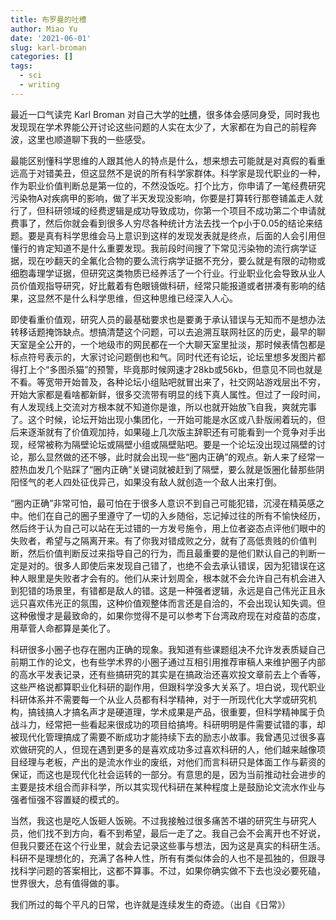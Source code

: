 ```yaml
---
title: 布罗曼的吐槽
author: Miao Yu
date: '2021-06-01'
slug: karl-broman
categories: []
tags:
  - sci
  - writing
---
```


最近一口气读完 Karl Broman 对自己大学的[吐槽](https://kbroman.org/blog/2021/05/06/wtf-uw-1/)，很多体会感同身受，同时我也发现现在学术界能公开讨论这些问题的人实在太少了，大家都在为自己的前程奔波，这里也顺道聊下我的一些感受。

最能区别懂科学思维的人跟其他人的特点是什么，想来想去可能就是对真假的看重远高于对错美丑，但这显然不是说的所有科学家群体。科学家是现代职业的一种，作为职业价值判断总是第一位的，不然没饭吃。打个比方，你申请了一笔经费研究污染物A对疾病甲的影响，做了半天发现没影响，你要是打算转行那卷铺盖走人就行了，但科研领域的经费逻辑是成功导致成功，你第一个项目不成功第二个申请就费事了，然后你就会看到很多人穷尽各种统计方法去找一个p小于0.05的结论来结题。要是真有科学思维会马上意识到这样的发现发表就是终点，后面的人会引用但懂行的肯定知道不是什么重要发现。我前段时间搜了下常见污染物的流行病学证据，现在吵翻天的全氟化合物的要么流行病学证据不充分，要么就是有限的动物或细胞毒理学证据，但研究这类物质已经养活了一个行业。行业职业化会导致从业人员价值观指导研究，好比戴着有色眼镜做科研，经常只能报道或者拼凑有影响的结果，这显然不是什么科学思维，但这种思维已经深入人心。

即使看重价值观，研究人员的最基础要求也是要勇于承认错误与无知而不是想办法转移话题掩饰缺点。想搞清楚这个问题，可以去追溯互联网社区的历史，最早的聊天室是全公开的，一个地级市的网民都在一个大聊天室里扯淡，那时候表情包都是标点符号表示的，大家讨论问题倒也和气。同时代还有论坛，论坛里想多发图片都得打上个“多图杀猫”的预警，毕竟那时候网速才28kb或56kb，但意见不同也就是不看。等宽带开始普及，各种论坛小组贴吧就冒出来了，社交网站游戏层出不穷，开始大家都是看啥都新鲜，很多交流带有明显的线下真人属性。但过了一段时间，有人发现线上交流对方根本就不知道你是谁，所以也就开始放飞自我，爽就完事了。这个时候，论坛开始出现小集团化，一开始可能是水区或八卦版闹着玩的，但后来逐渐就有了价值观加持，如果碰上几次版主辞职还有可能看到一个竞争对手出现，经常被称为隔壁论坛或隔壁小组或隔壁贴吧。要是一个论坛没出现过隔壁的讨论，那么显然做的还不够，此时就会出现一些“圈内正确”的观点。新人来了经常一腔热血发几个贴踩了“圈内正确”关键词就被赶到了隔壁，要么就是饭圈化替那些阴阳怪气的老人四处征伐异己，如果没有敌人就创造一个敌人出来打倒。

“圈内正确”非常可怕，最可怕在于很多人意识不到自己可能犯错，沉浸在精英感之中。他们在自己的圈子里遵守了一切的入乡随俗，忘记掉过往的所有不愉快经历，然后终于认为自己可以站在无过错的一方发号施令，用上位者姿态点评他们眼中的失败者，希望与之隔离开来。有了你我对错成败之分，就有了高低贵贱的价值判断，然后价值判断反过来指导自己的行为，而且最重要的是他们默认自己的判断一定是对的。很多人即使后来发现自己错了，也绝不会去承认错误，因为犯错误在这种人眼里是失败者才会有的。他们从来计划周全，根本就不会允许自己有机会进入到犯错的场景里，有错都是敌人的错。这是一种强者逻辑，永远是自己伟光正且永远只喜欢伟光正的氛围，这种价值观整体而言还是自洽的，不会出现认知失调。但这种傲慢才是最致命的，如果你觉得不是可以参考下台湾政府现在对疫苗的态度，用草菅人命都算是美化了。

科研很多小圈子也存在圈内正确的现象。我知道有些课题组决不允许发表质疑自己前期工作的论文，也有些学术界的小圈子通过互相引用推荐审稿人来维护圈子内部的高水平发表记录，还有些搞研究的其实是在搞政治还喜欢投文章前去上个香等，这些严格说都算职业化科研的副作用，但跟科学没多大关系了。坦白说，现代职业科研体系并不需要每一个从业人员都有科学精神，对于一所现代化大学或研究机构，搞钱搞人才搞名声才是硬道理，学术成果是产品，很重要，但科学精神属于负战斗力，经常把一些看起来很成功的项目给搞垮。科研明明是件需要试错的事，却被现代化管理搞成了需要不断成功才能持续下去的励志小故事。我曾遇见过很多喜欢做研究的人，但现在遇到更多的是喜欢成功多过喜欢科研的人，他们越来越像项目经理与老板，产出的是流水作业的废纸，对他们而言科研只是体面工作与薪资的保证，而这也是现代化社会运转的一部分。有意思的是，因为当前推动社会进步的主要是技术组合而非科学，所以其实现代科研在某种程度上是鼓励论文流水作业与强者恒强不容置疑的模式的。

当然，我这也是吃人饭砸人饭碗。不过我接触过很多痛苦不堪的研究生与研究人员，他们找不到方向，看不到希望，最后一走了之。我自己会不会离开也不好说，但我只要还在这个行业里，就会去记录这些事与想法，因为这是真实的科研生活。科研不是理想化的，充满了各种人性，所有有类似体会的人也不是孤独的，但跟寻找科学问题的答案相比，这都不算事。不过，如果你确实做不下去也没必要死磕，世界很大，总有值得做的事。

我们所过的每个平凡的日常，也许就是连续发生的奇迹。（出自《日常》）